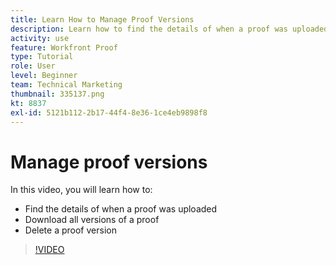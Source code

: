 ```yaml
---
title: Learn How to Manage Proof Versions
description: Learn how to find the details of when a proof was uploaded, download all versions of a proof, and delete a proof version in [!DNL  Workfront].
activity: use
feature: Workfront Proof
type: Tutorial
role: User
level: Beginner
team: Technical Marketing
thumbnail: 335137.png
kt: 8837
exl-id: 5121b112-2b17-44f4-8e36-1ce4eb9898f8
---
```

# Manage proof versions

In this video, you will learn how to:

* Find the details of when a proof was uploaded
* Download all versions of a proof
* Delete a proof version

>[!VIDEO](https://video.tv.adobe.com/v/335137/?quality=12)

<!--
## Learn more
* Manage proof versions
* Remove or archive a proof
* Summary for documents overview
-->
